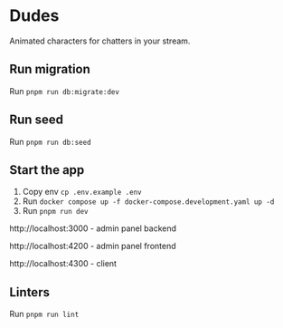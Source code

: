 # Dudes

Animated characters for chatters in your stream.

## Run migration

Run `pnpm run db:migrate:dev`

## Run seed

Run `pnpm run db:seed`

## Start the app

1. Copy env `cp .env.example .env`
2. Run `docker compose up -f docker-compose.development.yaml up -d`
3. Run `pnpm run dev`

http://localhost:3000 - admin panel backend

http://localhost:4200 - admin panel frontend

http://localhost:4300 - client

## Linters

Run `pnpm run lint`
